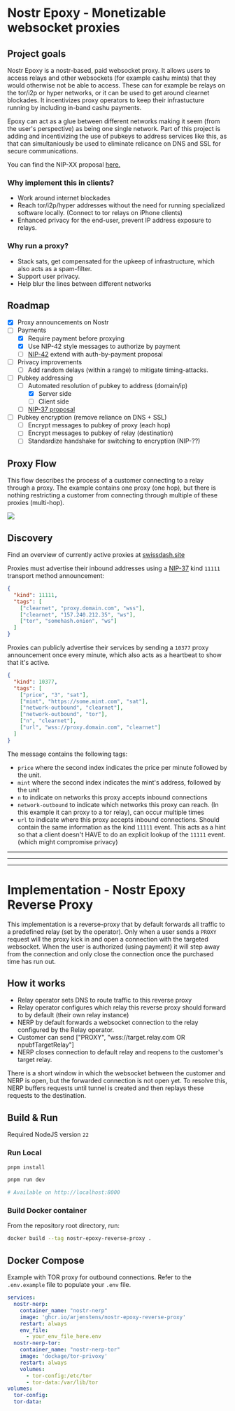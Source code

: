 # Nostr Epoxy - Monetizable websocket proxies

## Project goals
Nostr Epoxy is a nostr-based, paid websocket proxy. It allows users to access relays and other websockets (for example cashu mints) that they would otherwise not be able to access. These can for example be relays on the tor/i2p or hyper networks, or it can be used to get around clearnet blockades. It incentivizes proxy operators to keep their infrastucture running by including in-band cashu payments.

Epoxy can act as a glue between different networks making it seem (from the user's perspective) as being one single network. Part of this project is adding and incentivizing the use of pubkeys to address services like this, as that can simultaniously be used to eliminate relicance on DNS and SSL for secure communications.

You can find the NIP-XX proposal [here.](NIP-XX.md)

### Why implement this in clients?

- Work around internet blockades
- Reach tor/i2p/hyper addresses without the need for running specialized software locally. (Connect to tor relays on iPhone clients)
- Enhanced privacy for the end-user, prevent IP address exposure to relays.

### Why run a proxy?

- Stack sats, get compensated for the upkeep of infrastructure, which also acts as a spam-filter.
- Support user privacy.
- Help blur the lines between different networks

## Roadmap
- [x] Proxy announcements on Nostr
- [ ] Payments
  - [x] Require payment before proxying
  - [x] Use NIP-42 style messages to authorize by payment
  - [ ] [NIP-42](https://github.com/nostr-protocol/nips/pull/1609) extend with auth-by-payment proposal
- [ ] Privacy improvements
  - [ ] Add random delays (within a range) to mitigate timing-attacks.
- [ ] Pubkey addressing
  - [ ] Automated resolution of pubkey to address (domain/ip)
    - [x] Server side
    - [ ] Client side
  - [ ] [NIP-37 proposal](https://github.com/nostr-protocol/nips/pull/1585)
- [ ] Pubkey encryption (remove reliance on DNS + SSL)
  - [ ] Encrypt messages to pubkey of proxy (each hop)
  - [ ] Encrypt messages to pubkey of relay (destination)
  - [ ] Standardize handshake for switching to encryption (NIP-??)

## Proxy Flow

This flow describes the process of a customer connecting to a relay through a proxy. The example contains one proxy (one hop), but there is nothing restricting a customer from connecting through multiple of these proxies (multi-hop).

![](https://www.plantuml.com/plantuml/png/dLBBJiCm4BpxA_O3Gjfp3gXHwWD8926KHq_8n2irIXmNFw3vUn85OaJtGeyxE-ETiMPZdJ3Eguw9sca3cRTEApHicfiFuN210b8QVHfIzhE0g-jl218eZjZ3CxvPNRVes8nFZ8MTW6vfRLaLB_i8FgrDLYk3dHXYAPItSQFfXyfqVyVptMl5xnzlAhwDe1I3mjv1XUyUhVltdGXgOGy-nU5s7STno5nDjE1Ydi_ppl3lOxeDge0-e0FNA3H4iE0mA_ASPpk-POnECWQ7jkabh0bhOKdOua_Znn77bzL56Y9fwKrz41O1JyV6eAJrMQSjKhsPqn0CYN_xAF6yinlivTZkBm00)

## Discovery

Find an overview of currently active proxies at [swissdash.site](https://swissdash.site)

Proxies must advertise their inbound addresses using a [NIP-37](https://github.com/ArjenStens/nips/blob/transport-method-announcement/37.md) kind `11111` transport method announcement:
```json
{
  "kind": 11111,
  "tags": [
    ["clearnet", "proxy.domain.com", "wss"],
    ["clearnet", "157.240.212.35", "ws"],
    ["tor", "somehash.onion", "ws"]
  ]
}
```

Proxies can publicly advertise their services by sending a `10377` proxy announcement once every minute, which also acts as a heartbeat to show that it's active.
```json
{
  "kind": 10377,
  "tags": [
    ["price", "3", "sat"],
    ["mint", "https://some.mint.com", "sat"],
    ["network-outbound", "clearnet"],
    ["network-outbound", "tor"],
    ["n", "clearnet"],
    ["url", "wss://proxy.domain.com", "clearnet"]
  ]
}
```

The message contains the following tags:
- `price` where the second index indicates the price per minute followed by the unit.
- `mint` where the second index indicates the mint's address, followed by the unit
- `n` to indicate on networks this proxy accepts inbound connections
- `network-outbound` to indicate which networks this proxy can reach. (In this example it can proxy to a tor relay), can occur multiple times
- `url` to indicate where this proxy accepts inbound connections. Should contain the same information as the kind `11111` event. This acts as a hint so that a client doesn't HAVE to do an explicit lookup of the `11111` event. (which might compromise privacy)

---

----

--- 
# Implementation - Nostr Epoxy Reverse Proxy

This implementation is a reverse-proxy that by default forwards all traffic to a predefined relay (set by the operator).
Only when a user sends a `PROXY` request will the proxy kick in and open a connection with the targeted websocket. When the user is authorized (using payment) it will step away from the connection and only close the connection once the purchased time has run out.

## How it works

- Relay operator sets DNS to route traffic to this reverse proxy
- Relay operator configures which relay this reverse proxy should forward to by default (their own relay instance)
- NERP by default forwards a websocket connection to the relay configured by the Relay operator.
- Customer can send ["PROXY", "wss://target.relay.com OR npubfTargetRelay"]
- NERP closes connection to default relay and reopens to the customer's target relay.

There is a short window in which the websocket between the customer and NERP is open, but the forwarded connection is not open yet. To resolve this, NERP buffers requests until tunnel is created and then replays these requests to the destination.

## Build & Run

Required NodeJS version `22`

### Run Local
```bash
pnpm install

pnpm run dev

# Available on http://localhost:8000
```

### Build Docker container
From the repository root directory, run:
```bash
docker build --tag nostr-epoxy-reverse-proxy .
```

## Docker Compose
Example with TOR proxy for outbound connections. Refer to the `.env.example` file to populate your `.env` file.

```yaml
services:
  nostr-nerp:
    container_name: "nostr-nerp"
    image: 'ghcr.io/arjenstens/nostr-epoxy-reverse-proxy'
    restart: always
    env_file:
      - your_env_file_here.env
  nostr-nerp-tor:
    container_name: "nostr-nerp-tor"
    image: 'dockage/tor-privoxy'
    restart: always
    volumes:
      - tor-config:/etc/tor
      - tor-data:/var/lib/tor
volumes:
  tor-config:
  tor-data:
```